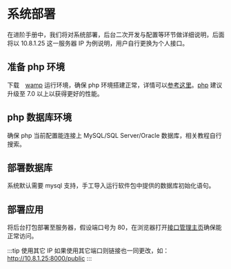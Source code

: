 # 系统部署

在进阶手册中，我们将对系统部署，后台二次开发与配置等环节做详细说明，后面将以 10.8.1.25 这一服务器 IP 为例说明，用户自行更换为个人接口。

## 准备 php 环境

下载　[wamp](http://www.onlinedown.net/soft/118187.htm) 运行环境，确保 php 环境搭建正常，详情可以[参考这里](https://www.cnblogs.com/Informal/p/5608871.html)。[php](http://php.net/downloads.php) 建议升级至 7.0 以上以获得更好的性能。

## php 数据库环境

确保 php 当前配置能连接上 MySQL/SQL Server/Oracle 数据库，相关教程自行搜索。

## 部署数据库

系统默认需要 mysql 支持，手工导入运行软件包中提供的数据库初始化语句。

## 部署应用

将后台打包部署至服务器，假设端口号为 80，在浏览器打开[接口管理主页](http://10.8.1.25/public)确保能正常访问。

:::tip 使用其它 IP
如果使用其它端口则链接也一同更改，如：http://10.8.1.25:8000/public
:::
